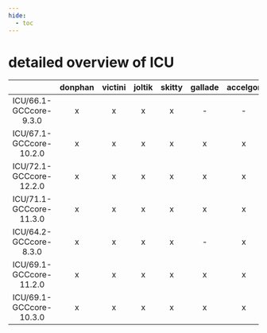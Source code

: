 ```yaml
---
hide:
  - toc
---
```


detailed overview of ICU
========================

| |donphan|victini|joltik|skitty|gallade|accelgor|swalot|doduo|
| :---: | :---: | :---: | :---: | :---: | :---: | :---: | :---: | :---: |
|ICU/66.1-GCCcore-9.3.0|x|x|x|x|-|-|x|x|
|ICU/67.1-GCCcore-10.2.0|x|x|x|x|x|x|x|x|
|ICU/72.1-GCCcore-12.2.0|x|x|x|x|x|x|x|x|
|ICU/71.1-GCCcore-11.3.0|x|x|x|x|x|x|x|x|
|ICU/64.2-GCCcore-8.3.0|x|x|x|x|-|x|x|x|
|ICU/69.1-GCCcore-11.2.0|x|x|x|x|x|x|x|x|
|ICU/69.1-GCCcore-10.3.0|x|x|x|x|x|x|x|x|
